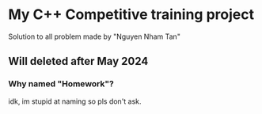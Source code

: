 # My C++ Competitive training project
Solution to all problem made by "Nguyen Nham Tan"

## Will deleted after May 2024

### Why named "Homework"?
idk, im stupid at naming so pls don't ask.